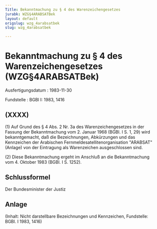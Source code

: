```yaml
---
Title: Bekanntmachung zu § 4 des Warenzeichengesetzes
jurabk: WZG§4ARABSATBek
layout: default
origslug: wzg_4arabsatbek
slug: wzg_4arabsatbek

---
```


# Bekanntmachung zu § 4 des Warenzeichengesetzes (WZG§4ARABSATBek)

Ausfertigungsdatum
:   1983-11-30

Fundstelle
:   BGBl I: 1983, 1416



## (XXXX)

(1) Auf Grund des § 4 Abs. 2 Nr. 3a des Warenzeichengesetzes in der Fassung der Bekanntmachung vom 2. Januar 1968 (BGBl. I S. 1, 29) wird bekanntgemacht, daß die Bezeichnungen, Abkürzungen und das Kennzeichen der Arabischen Fernmeldesatellitenorganisation "ARABSAT" (Anlage) von der Eintragung als Warenzeichen ausgeschlossen sind.

(2) Diese Bekanntmachung ergeht im Anschluß an die Bekanntmachung vom 4. Oktober 1983 (BGBl. I S. 1252).


## Schlussformel

Der Bundesminister der Justiz


## Anlage

(Inhalt: Nicht darstellbare Bezeichnungen und Kennzeichen,
Fundstelle: BGBl. I 1983, 1416)

